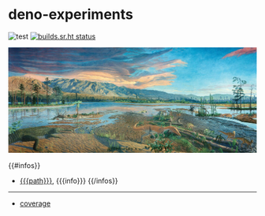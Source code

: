 # deno-experiments

![test](https://github.com/ruivieira/deno-experiments/workflows/test/badge.svg) [![builds.sr.ht status](https://builds.sr.ht/~ruivieira/deno-experiments/.build.yml.svg)](https://builds.sr.ht/~ruivieira/deno-experiments/.build.yml?)

![Brontosaurus!](docs/mesozoic.jpg)

{{#infos}}
- [{{{path}}}]({{{path}}}), {{{info}}}
{{/infos}}

<hr>

* [coverage](https://ruivieira.srht.site/deno-experiments/coverage/index.html)